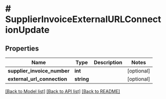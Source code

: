# # SupplierInvoiceExternalURLConnectionUpdate

## Properties

Name | Type | Description | Notes
------------ | ------------- | ------------- | -------------
**supplier_invoice_number** | **int** |  | [optional]
**external_url_connection** | **string** |  | [optional]

[[Back to Model list]](../../README.md#models) [[Back to API list]](../../README.md#endpoints) [[Back to README]](../../README.md)

